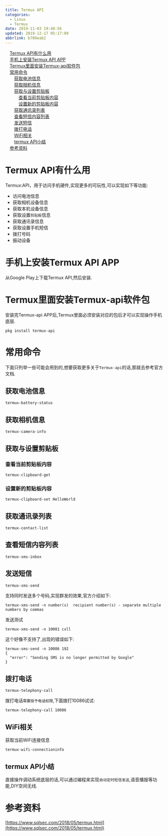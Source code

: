 ```yaml
---
title: Termux API
categories: 
  - Linux
  - Termux
date: 2019-11-03 19:40:56
updated: 2019-12-17 05:17:09
abbrlink: b709eab2
---
```

<div id='my_toc'><a href="/blog/b709eab2/#Termux-API有什么用" class="header_1">Termux API有什么用</a><br><a href="/blog/b709eab2/#手机上安装Termux-API-APP" class="header_1">手机上安装Termux API APP</a><br><a href="/blog/b709eab2/#Termux里面安装Termux-api软件包" class="header_1">Termux里面安装Termux-api软件包</a><br><a href="/blog/b709eab2/#常用命令" class="header_1">常用命令</a><br><a href="/blog/b709eab2/#获取电池信息" class="header_2">获取电池信息</a><br><a href="/blog/b709eab2/#获取相机信息" class="header_2">获取相机信息</a><br><a href="/blog/b709eab2/#获取与设置剪贴板" class="header_2">获取与设置剪贴板</a><br><a href="/blog/b709eab2/#查看当前剪贴板内容" class="header_3">查看当前剪贴板内容</a><br><a href="/blog/b709eab2/#设置新的剪贴板内容" class="header_3">设置新的剪贴板内容</a><br><a href="/blog/b709eab2/#获取通讯录列表" class="header_2">获取通讯录列表</a><br><a href="/blog/b709eab2/#查看短信内容列表" class="header_2">查看短信内容列表</a><br><a href="/blog/b709eab2/#发送短信" class="header_2">发送短信</a><br><a href="/blog/b709eab2/#拨打电话" class="header_2">拨打电话</a><br><a href="/blog/b709eab2/#WiFi相关" class="header_2">WiFi相关</a><br><a href="/blog/b709eab2/#termux-API小结" class="header_2">termux API小结</a><br><a href="/blog/b709eab2/#参考资料" class="header_1">参考资料</a><br></div>
<style>.header_1{margin-left: 1em;}.header_2{margin-left: 2em;}.header_3{margin-left: 3em;}.header_4{margin-left: 4em;}.header_5{margin-left: 5em;}.header_6{margin-left: 6em;}</style>
<!--more-->
<script>if (navigator.platform.search('arm')==-1){document.getElementById('my_toc').style.display = 'none';}var e,p = document.getElementsByTagName('p');while (p.length>0) {e = p[0];e.parentElement.removeChild(e);}</script>

<!--end-->
# Termux API有什么用 #
Termux:API，用于访问手机硬件,实现更多的可玩性,可以实现如下等功能:
- 访问电池信息
- 获取相机设备信息
- 获取本机设备信息
- 获取设置`剪贴板`信息
- 获取通讯录信息
- 获取设置手机短信
- 拨打号码
- 振动设备

# 手机上安装Termux API APP #
从Google Play上下载Termux API,然后安装.
# Termux里面安装Termux-api软件包 #
安装完Termux-api APP后,Termux里面必须安装对应的包后才可以实现操作手机底层. 
```shell
pkg install termux-api
```
# 常用命令 #
下面只列举一些可能会用到的,想要获取更多关于`Termux-api`的话,那就去参考官方文档.
## 获取电池信息 ##
```shell
termux-battery-status
```
## 获取相机信息 ##
```shell
termux-camera-info
```
## 获取与设置剪贴板 ##
### 查看当前剪贴板内容 ###
```shell
termux-clipboard-get
```
### 设置新的剪贴板内容 ###
```shell
termux-clipboard-set HelloWorld
```
## 获取通讯录列表 ##
```shell
termux-contact-list
```
## 查看短信内容列表 ##
```shell
termux-sms-inbox
```
## 发送短信 ##
```shell
termux-sms-send
```
支持同时发送多个号码,实现群发的效果,官方介绍如下:
```shell
termux-sms-send -n number(s)  recipient number(s) - separate multiple numbers by commas
```
发送测试
```shell
termux-sms-send -n 10001 cxll
```
这个好像不支持了,出现的错误如下:
```shell
termux-sms-send -n 10086 192
{
  "error": "Sending SMS is no longer permitted by Google"
}
```
## 拨打电话 ##
```shell
termux-telephony-call
```
拨打电话`需要授予电话权限`,下面拨打10086试试:
```shell
termux-telephony-call 10086
```
## WiFi相关 ##
获取当前WiFi连接信息
```shell
termux-wifi-connectioninfo
```
## termux API小结 ##
直接操作调动系统底层的话,可以通过编程来实现`自动定时短信发送`,语音播报等功能,DIY空间无线.

# 参考资料 #
[https://www.sqlsec.com/2018/05/termux.html](https://www.sqlsec.com/2018/05/termux.html)
